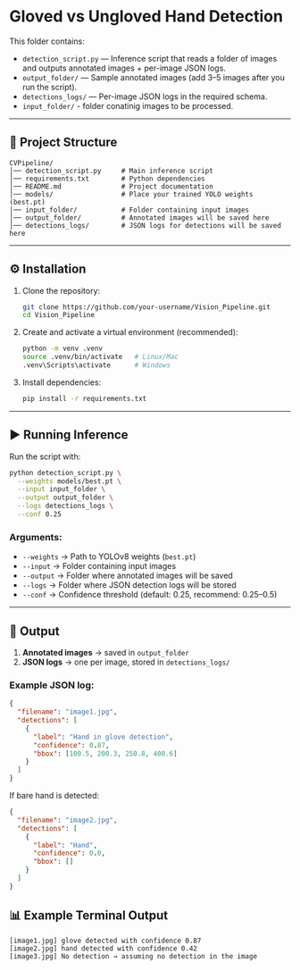 # Gloved vs Ungloved Hand Detection

This folder contains:

- `detection_script.py` — Inference script that reads a folder of images and outputs annotated images + per-image JSON logs.
- `output_folder/` — Sample annotated images (add 3–5 images after you run the script).
- `detections_logs/` — Per-image JSON logs in the required schema.
- `input_folder/` - folder conatinig images to be processed.

---

## 📂 Project Structure
```
CVPipeline/
│── detection_script.py     # Main inference script
│── requirements.txt        # Python dependencies
│── README.md               # Project documentation
│── models/                 # Place your trained YOLO weights (best.pt)
│── input_folder/           # Folder containing input images
│── output_folder/          # Annotated images will be saved here
│── detections_logs/        # JSON logs for detections will be saved here
```

---

## ⚙️ Installation
1. Clone the repository:
   ```bash
   git clone https://github.com/your-username/Vision_Pipeline.git
   cd Vision_Pipeline
   ```

2. Create and activate a virtual environment (recommended):
   ```bash
   python -m venv .venv
   source .venv/bin/activate   # Linux/Mac
   .venv\Scripts\activate      # Windows
   ```

3. Install dependencies:
   ```bash
   pip install -r requirements.txt
   ```

---

## ▶️ Running Inference
Run the script with:

```bash
python detection_script.py \
  --weights models/best.pt \
  --input input_folder \
  --output output_folder \
  --logs detections_logs \
  --conf 0.25
```

### Arguments:
- `--weights` → Path to YOLOv8 weights (`best.pt`)  
- `--input` → Folder containing input images  
- `--output` → Folder where annotated images will be saved  
- `--logs` → Folder where JSON detection logs will be stored  
- `--conf` → Confidence threshold (default: 0.25, recommend: 0.25–0.5)  

---

## 📝 Output
1. **Annotated images** → saved in `output_folder`  
2. **JSON logs** → one per image, stored in `detections_logs/`  

### Example JSON log:
```json
{
  "filename": "image1.jpg",
  "detections": [
    {
      "label": "Hand in glove detection",
      "confidence": 0.87,
      "bbox": [100.5, 200.3, 250.8, 400.6]
    }
  ]
}
```
If  bare hand is detected:
```json
{
  "filename": "image2.jpg",
  "detections": [
    {
      "label": "Hand",
      "confidence": 0.0,
      "bbox": []
    }
  ]
}
```
## 📊 Example Terminal Output
```
[image1.jpg] glove detected with confidence 0.87
[image2.jpg] hand detected with confidence 0.42
[image3.jpg] No detection → assuming no detection in the image
```

